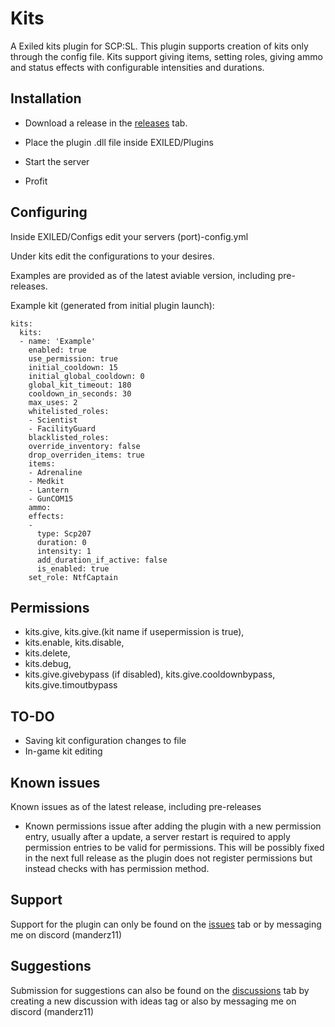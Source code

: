 # Kits

A Exiled kits plugin for SCP:SL. This plugin supports creation of kits only through the config file. Kits support giving items, setting roles, giving ammo and status effects with configurable intensities and durations.

## Installation

- Download a release in the [releases](https://github.com/manderz11/ExiledKitsPlugin/releases) tab.

- Place the plugin .dll file inside EXILED/Plugins

- Start the server

- Profit

## Configuring

Inside EXILED/Configs edit your servers (port)-config.yml

Under kits edit the configurations to your desires.

Examples are provided as of the latest aviable version, including pre-releases.

Example kit (generated from initial plugin launch):
```
kits:
  kits:
  - name: 'Example'
    enabled: true
    use_permission: true
    initial_cooldown: 15
    initial_global_cooldown: 0
    global_kit_timeout: 180
    cooldown_in_seconds: 30
    max_uses: 2
    whitelisted_roles:
    - Scientist
    - FacilityGuard
    blacklisted_roles: 
    override_inventory: false
    drop_overriden_items: true
    items:
    - Adrenaline
    - Medkit
    - Lantern
    - GunCOM15
    ammo: 
    effects:
    -
      type: Scp207
      duration: 0
      intensity: 1
      add_duration_if_active: false
      is_enabled: true
    set_role: NtfCaptain
```

## Permissions

- kits.give, kits.give.(kit name if usepermission is true),
- kits.enable, kits.disable,
- kits.delete,
- kits.debug,
- kits.give.givebypass (if disabled), kits.give.cooldownbypass, kits.give.timoutbypass

## TO-DO

- Saving kit configuration changes to file
- In-game kit editing

## Known issues

Known issues as of the latest release, including pre-releases

- Known permissions issue after adding the plugin with a new permission entry, usually after a update, a server restart is required to apply permission entries to be valid for permissions. This will be possibly fixed in the next full release as the plugin does not register permissions but instead checks with has permission method.

## Support

Support for the plugin can only be found on the [issues](https://github.com/manderz11/ExiledKitsPlugin/issues) tab or by messaging me on discord (manderz11)

## Suggestions

Submission for suggestions can also be found on the [discussions](https://github.com/manderz11/ExiledKitsPlugin/discussions) tab by creating a new discussion with ideas tag or also by messaging me on discord (manderz11)
